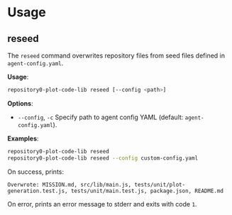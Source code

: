 # Usage

## reseed

The `reseed` command overwrites repository files from seed files defined in `agent-config.yaml`.

**Usage**:
```bash
repository0-plot-code-lib reseed [--config <path>]
```

**Options**:

- `--config`, `-c`  Specify path to agent config YAML (default: `agent-config.yaml`).

**Examples**:
```bash
repository0-plot-code-lib reseed
repository0-plot-code-lib reseed --config custom-config.yaml
```

On success, prints:
```
Overwrote: MISSION.md, src/lib/main.js, tests/unit/plot-generation.test.js, tests/unit/main.test.js, package.json, README.md
```

On error, prints an error message to stderr and exits with code `1`.
